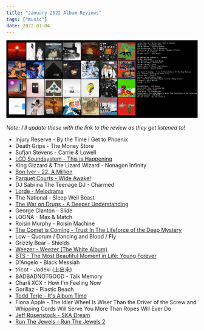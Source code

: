 ```yaml
---
title: "January 2022 Album Reviews"
tags: ["music"]
date: 2022-01-04
---
```


![album cover for mikgazer vol. 1](/images/januaryalbums.jpg#centerbig)

_Note: I'll update these with the link to the review as they get listened to!_

- Injury Reserve - By the Time I Get to Phoenix
- Death Grips - The Money Store
- Sufjan Stevens - Carrie & Lowell
- [LCD Soundsystem - This is Happening](/posts/this-is-happening-review)
- King Gizzard & The Lizard Wizard - Nonagon Infinity
- [Bon Iver - 22, A Million](/posts/twenty-two-million)
- [Parquet Courts - Wide Awake!](/posts/wide-awake-review)
- DJ Sabrina The Teenage DJ - Charmed
- [Lorde - Melodrama](/posts/melodrama-review)
- The National - Sleep Well Beast
- [The War on Drugs - A Deeper Understanding](/posts/a-deeper-understanding-review)
- George Clanton - Slide
- LOONA - Max & Match
- Roisin Murphy - Roisin Machine
- [The Comet is Coming - Trust In The Lifeforce of the Deep Mystery](/posts/titlotdm-review)
- Low - Quorum / Dancing and Blood / Fly
- Grizzly Bear - Shields
- [Weezer - Weezer (The White Album)](/posts/weezer-white-album-review)
- [BTS - The Most Beautiful Moment in Life: Young Forever](/posts/bts-album-dont-hurt-me-army-review)
- D'Angelo - Black Messiah
- tricot - Jodeki (上出来)
- BADBADNOTGOOD - Talk Memory
- Charli XCX - How I'm Feeling Now
- Gorillaz - Plastic Beach
- [Todd Terje - It's Album Time](/posts/its-album-time-review)
- Fiona Apple - The Idler Wheel Is Wiser Than the Driver of the Screw and Whipping Cords Will Serve You More Than Ropes Will Ever Do
- [Jeff Rosenstock - SKA Dream](/posts/ska-dream-review)
- [Run The Jewels - Run The Jewels 2](/posts/rtj2-review)